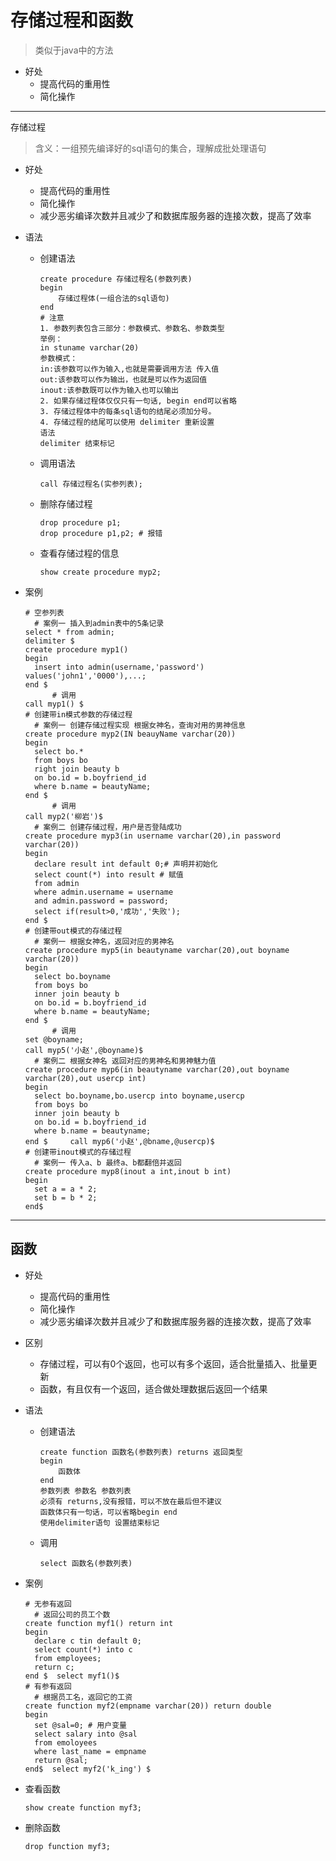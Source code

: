 # 存储过程和函数

> 类似于java中的方法

- 好处
  - 提高代码的重用性
  - 简化操作

---

存储过程

> 含义：一组预先编译好的sql语句的集合，理解成批处理语句

- 好处

  - 提高代码的重用性
  - 简化操作
  - 减少恶劣编译次数并且减少了和数据库服务器的连接次数，提高了效率

- 语法

  - 创建语法

    ```mysql
    create procedure 存储过程名(参数列表)
    begin
    	存储过程体(一组合法的sql语句)
    end
    # 注意
    1. 参数列表包含三部分：参数模式、参数名、参数类型
    举例：
    in stuname varchar(20)
    参数模式：
    in:该参数可以作为输入,也就是需要调用方法 传入值
    out:该参数可以作为输出，也就是可以作为返回值
    inout:该参数既可以作为输入也可以输出
    2. 如果存储过程体仅仅只有一句话, begin end可以省略
    3. 存储过程体中的每条sql语句的结尾必须加分号。
    4. 存储过程的结尾可以使用 delimiter 重新设置
    语法
    delimiter 结束标记
    ```

  - 调用语法

    ```mysql
    call 存储过程名(实参列表);
    ```

  - 删除存储过程

    ```mysql
    drop procedure p1;
    drop procedure p1,p2; # 报错
    ```

  - 查看存储过程的信息

    ```mysql
    show create procedure myp2;
    ```

- 案例

  ```mysql
  # 空参列表
  	# 案例一 插入到admin表中的5条记录
  select * from admin;
  delimiter $ 
  create procedure myp1()
  begin
  	insert into admin(username,'password') values('john1','0000'),...;
  end $
  		# 调用
  call myp1() $
  # 创建带in模式参数的存储过程
  	# 案例一 创建存储过程实现 根据女神名，查询对用的男神信息
  create procedure myp2(IN beauyName varchar(20))
  begin
  	select bo.*
  	from boys bo
  	right join beauty b
  	on bo.id = b.boyfriend_id
  	where b.name = beautyName;
  end $
  		# 调用
  call myp2('柳岩')$
  	# 案例二 创建存储过程，用户是否登陆成功
  create procedure myp3(in username varchar(20),in password varchar(20))
  begin
  	declare result int default 0;# 声明并初始化
  	select count(*) into result # 赋值
  	from admin
  	where admin.username = username
  	and admin.password = password;
  	select if(result>0,'成功','失败');
  end $
  # 创建带out模式的存储过程
  	# 案例一 根据女神名，返回对应的男神名
  create procedure myp5(in beautyname varchar(20),out boyname varchar(20))
  begin
  	select bo.boyname
  	from boys bo
  	inner join beauty b
  	on bo.id = b.boyfriend_id
  	where b.name = beautyName;
  end $
  		# 调用
  set @boyname;
  call myp5('小赵',@boyname)$
  	# 案例二 根据女神名 返回对应的男神名和男神魅力值
  create procedure myp6(in beautyname varchar(20),out boyname varchar(20),out usercp int)
  begin
  	select bo.boyname,bo.usercp into boyname,usercp
  	from boys bo
  	inner join beauty b
  	on bo.id = b.boyfriend_id
  	where b.name = beautyname;
  end $     call myp6('小赵',@bname,@usercp)$
  # 创建带inout模式的存储过程
  	# 案例一 传入a、b 最终a、b都翻倍并返回
  create procedure myp8(inout a int,inout b int)
  begin
  	set a = a * 2;
  	set b = b * 2;
  end$ 
  ```

---

## 函数

- 好处
  - 提高代码的重用性
  - 简化操作
  - 减少恶劣编译次数并且减少了和数据库服务器的连接次数，提高了效率

- 区别
  - 存储过程，可以有0个返回，也可以有多个返回，适合批量插入、批量更新
  - 函数，有且仅有一个返回，适合做处理数据后返回一个结果

- 语法

  - 创建语法

    ```mysql
    create function 函数名(参数列表) returns 返回类型
    begin
    	函数体
    end
    参数列表 参数名 参数列表
    必须有 returns,没有报错，可以不放在最后但不建议
    函数体只有一句话，可以省略begin end
    使用delimiter语句 设置结束标记
    ```

  - 调用

    ```mysql
    select 函数名(参数列表)
    ```

- 案例

  ```mysql
  # 无参有返回
  	# 返回公司的员工个数
  create function myf1() return int
  begin
  	declare c tin default 0;
  	select count(*) into c
  	from employees;
  	return c;
  end $  select myf1()$
  # 有参有返回
  	# 根据员工名，返回它的工资
  create function myf2(empname varchar(20)) return double
  begin
  	set @sal=0; # 用户变量
  	select salary into @sal
  	from emoloyees
  	where last_name = empname
  	return @sal;
  end$  select myf2('k_ing') $
  ```

- 查看函数

  ```mysql
  show create function myf3;
  ```

- 删除函数

  `drop function myf3;`





